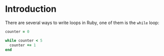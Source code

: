 # Introduction

There are several ways to write loops in Ruby, one of them is the `while` loop:

```ruby
counter = 0

while counter < 5
  counter += 1
end
```
